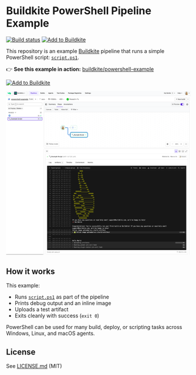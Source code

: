 # Buildkite PowerShell Pipeline Example

[![Build status](https://badge.buildkite.com/a947f64837044296a1ea4394819872e0544a4647a3400e6634.svg?branch=main)](https://buildkite.com/buildkite/powershell-example/builds/latest?branch=main)
[![Add to Buildkite](https://img.shields.io/badge/Add%20to%20Buildkite-14CC80)](https://buildkite.com/new)

This repository is an example [Buildkite](https://buildkite.com/) pipeline that runs a simple PowerShell script: [`script.ps1`](script.ps1).

👉 **See this example in action:** [buildkite/powershell-example](https://buildkite.com/buildkite/powershell-example/builds/latest?branch=main)

[![Add to Buildkite](https://buildkite.com/button.svg)](https://buildkite.com/new)

<a href="https://buildkite.com/buildkite/powershell-example/builds/latest?branch=main">
  <img width="2400" alt="Screenshot of PowerShell example pipeline build page" src=".buildkite/screenshot.png" />
</a>

<!-- docs:start -->

## How it works

This example:
- Runs [`script.ps1`](script.ps1) as part of the pipeline
- Prints debug output and an inline image
- Uploads a test artifact
- Exits cleanly with success (`exit 0`)

PowerShell can be used for many build, deploy, or scripting tasks across Windows, Linux, and macOS agents.

<!-- docs:end -->

## License

See [LICENSE.md](LICENSE.md) (MIT)
